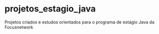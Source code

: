 # projetos_estagio_java
Projetos criados e estudos orientados para o programa de estágio Java da Focusnetwork
